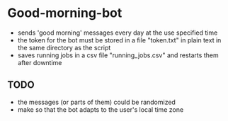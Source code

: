 # Good-morning-bot
- sends 'good morning' messages every day at the use specified time
- the token for the bot must be stored in a file "token.txt" in plain text in the same directory as the script
- saves running jobs in a csv file "running_jobs.csv" and restarts them after downtime
## TODO 
- the messages (or parts of them) could be randomized
- make so that the bot adapts to the user's local time zone